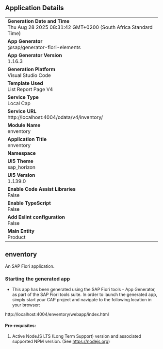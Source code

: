 ## Application Details
|               |
| ------------- |
|**Generation Date and Time**<br>Thu Aug 28 2025 08:31:42 GMT+0200 (South Africa Standard Time)|
|**App Generator**<br>@sap/generator-fiori-elements|
|**App Generator Version**<br>1.16.3|
|**Generation Platform**<br>Visual Studio Code|
|**Template Used**<br>List Report Page V4|
|**Service Type**<br>Local Cap|
|**Service URL**<br>http://localhost:4004/odata/v4/inventory/|
|**Module Name**<br>enventory|
|**Application Title**<br>enventory|
|**Namespace**<br>|
|**UI5 Theme**<br>sap_horizon|
|**UI5 Version**<br>1.139.0|
|**Enable Code Assist Libraries**<br>False|
|**Enable TypeScript**<br>False|
|**Add Eslint configuration**<br>False|
|**Main Entity**<br>Product|

## enventory

An SAP Fiori application.

### Starting the generated app

-   This app has been generated using the SAP Fiori tools - App Generator, as part of the SAP Fiori tools suite.  In order to launch the generated app, simply start your CAP project and navigate to the following location in your browser:

http://localhost:4004/enventory/webapp/index.html

#### Pre-requisites:

1. Active NodeJS LTS (Long Term Support) version and associated supported NPM version.  (See https://nodejs.org)


